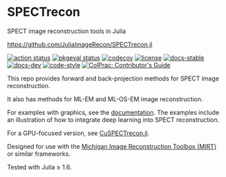 # SPECTrecon
SPECT image reconstruction tools in Julia

https://github.com/JuliaImageRecon/SPECTrecon.jl

[![action status][action-img]][action-url]
[![pkgeval status][pkgeval-img]][pkgeval-url]
[![codecov][codecov-img]][codecov-url]
[![license][license-img]][license-url]
[![docs-stable][docs-stable-img]][docs-stable-url]
[![docs-dev][docs-dev-img]][docs-dev-url]
[![code-style][code-blue-img]][code-blue-url]
[![ColPrac: Contributor's Guide][colprac-img]][colprac-url]

This repo provides forward and back-projection methods
for SPECT image reconstruction.

It also has methods for ML-EM and ML-OS-EM image reconstruction.

For examples with graphics,
see the
[documentation][docs-stable-url].
The examples include an illustration
of how to integrate deep learning
into SPECT reconstruction.

For a GPU-focused version, see
[CuSPECTrecon.jl](https://github.com/JuliaImageRecon/CuSPECTrecon.jl).

Designed for use with the
[Michigan Image Reconstruction Toolbox (MIRT)](https://github.com/JeffFessler/MIRT.jl)
or similar frameworks.

Tested with Julia ≥ 1.6.

<!-- URLs -->
[action-img]: https://github.com/JuliaImageRecon/SPECTrecon.jl/workflows/CI/badge.svg
[action-url]: https://github.com/JuliaImageRecon/SPECTrecon.jl/actions
[build-img]: https://github.com/JuliaImageRecon/SPECTrecon.jl/workflows/CI/badge.svg?branch=main
[build-url]: https://github.com/JuliaImageRecon/SPECTrecon.jl/actions?query=workflow%3ACI+branch%3Amain
[pkgeval-img]: https://juliaci.github.io/NanosoldierReports/pkgeval_badges/S/SPECTrecon.svg
[pkgeval-url]: https://juliaci.github.io/NanosoldierReports/pkgeval_badges/S/SPECTrecon.html
[code-blue-img]: https://img.shields.io/badge/code%20style-blue-4495d1.svg
[code-blue-url]: https://github.com/invenia/BlueStyle
[codecov-img]: https://codecov.io/github/JuliaImageRecon/SPECTrecon.jl/coverage.svg?branch=main
[codecov-url]: https://codecov.io/github/JuliaImageRecon/SPECTrecon.jl?branch=main
[docs-stable-img]: https://img.shields.io/badge/docs-stable-blue.svg
[docs-stable-url]: https://JuliaImageRecon.github.io/SPECTrecon.jl/stable
[docs-dev-img]: https://img.shields.io/badge/docs-dev-blue.svg
[docs-dev-url]: https://JuliaImageRecon.github.io/SPECTrecon.jl/dev
[license-img]: http://img.shields.io/badge/license-MIT-brightgreen.svg?style=flat
[license-url]: LICENSE
[colprac-img]: https://img.shields.io/badge/ColPrac-Contributor's%20Guide-blueviolet
[colprac-url]: https://github.com/SciML/ColPrac
